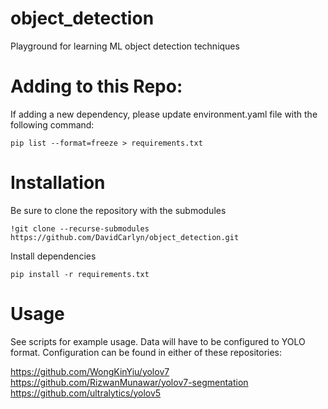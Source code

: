 # object_detection
Playground for learning ML object detection techniques

# Adding to this Repo:

If adding a new dependency, please update environment.yaml file with the following command:

```
pip list --format=freeze > requirements.txt
```

# Installation

Be sure to clone the repository with the submodules

```
!git clone --recurse-submodules https://github.com/DavidCarlyn/object_detection.git
```

Install dependencies

```
pip install -r requirements.txt
```

# Usage

See scripts for example usage. Data will have to be configured to YOLO format. Configuration can be found in either of these repositories: 

https://github.com/WongKinYiu/yolov7
https://github.com/RizwanMunawar/yolov7-segmentation
https://github.com/ultralytics/yolov5
